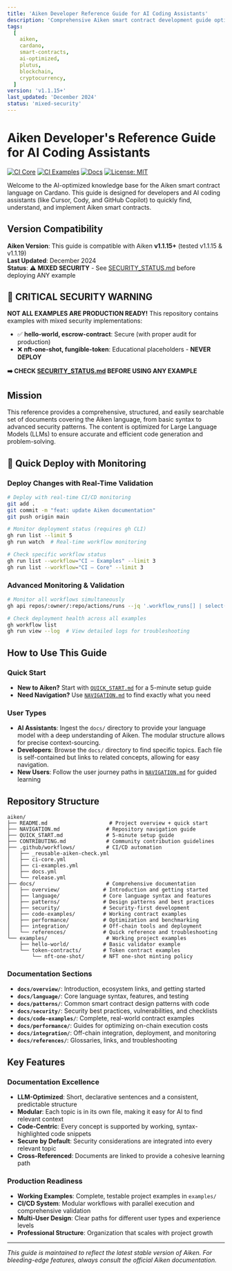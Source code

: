 ```yaml
---
title: 'Aiken Developer Reference Guide for AI Coding Assistants'
description: 'Comprehensive Aiken smart contract development guide optimized for AI assistants and developers'
tags:
  [
    aiken,
    cardano,
    smart-contracts,
    ai-optimized,
    plutus,
    blockchain,
    cryptocurrency,
  ]
version: 'v1.1.15+'
last_updated: 'December 2024'
status: 'mixed-security'
---
```


# Aiken Developer's Reference Guide for AI Coding Assistants

[![CI Core](https://github.com/Jimmyh-world/Aiken-ref-guide/workflows/CI%20%E2%80%93%20Core/badge.svg)](https://github.com/Jimmyh-world/Aiken-ref-guide/actions) [![CI Examples](https://github.com/Jimmyh-world/Aiken-ref-guide/workflows/CI%20%E2%80%93%20Examples/badge.svg)](https://github.com/Jimmyh-world/Aiken-ref-guide/actions) [![Docs](https://github.com/Jimmyh-world/Aiken-ref-guide/workflows/Docs/badge.svg)](https://github.com/Jimmyh-world/Aiken-ref-guide/actions) [![License: MIT](https://img.shields.io/badge/License-MIT-yellow.svg)](https://opensource.org/licenses/MIT)

Welcome to the AI-optimized knowledge base for the Aiken smart contract language on Cardano. This guide is designed for developers and AI coding assistants (like Cursor, Cody, and GitHub Copilot) to quickly find, understand, and implement Aiken smart contracts.

## Version Compatibility

**Aiken Version**: This guide is compatible with Aiken **v1.1.15+** (tested v1.1.15 & v1.1.19)  
**Last Updated**: December 2024  
**Status**: ⚠️ **MIXED SECURITY** - See [SECURITY_STATUS.md](SECURITY_STATUS.md) before deploying ANY example

## 🚨 **CRITICAL SECURITY WARNING**

**NOT ALL EXAMPLES ARE PRODUCTION READY!** This repository contains examples with mixed security implementations:

- ✅ **hello-world, escrow-contract**: Secure (with proper audit for production)
- ❌ **nft-one-shot, fungible-token**: Educational placeholders - **NEVER DEPLOY**

**➡️ CHECK [SECURITY_STATUS.md](SECURITY_STATUS.md) BEFORE USING ANY EXAMPLE**

## Mission

This reference provides a comprehensive, structured, and easily searchable set of documents covering the Aiken language, from basic syntax to advanced security patterns. The content is optimized for Large Language Models (LLMs) to ensure accurate and efficient code generation and problem-solving.

## 🚀 **Quick Deploy with Monitoring**

### **Deploy Changes with Real-Time Validation**

```bash
# Deploy with real-time CI/CD monitoring
git add .
git commit -m "feat: update Aiken documentation"
git push origin main

# Monitor deployment status (requires gh CLI)
gh run list --limit 5
gh run watch  # Real-time workflow monitoring

# Check specific workflow status
gh run list --workflow="CI – Examples" --limit 3
gh run list --workflow="CI – Core" --limit 3
```

### **Advanced Monitoring & Validation**

```bash
# Monitor all workflows simultaneously
gh api repos/:owner/:repo/actions/runs --jq '.workflow_runs[] | select(.status=="in_progress") | {name: .name, status: .status}'

# Check deployment health across all examples
gh workflow list
gh run view --log  # View detailed logs for troubleshooting
```

## How to Use This Guide

### **Quick Start**

- **New to Aiken?** Start with [`QUICK_START.md`](QUICK_START.md) for a 5-minute setup guide
- **Need Navigation?** Use [`NAVIGATION.md`](NAVIGATION.md) to find exactly what you need

### **User Types**

- **AI Assistants**: Ingest the `docs/` directory to provide your language model with a deep understanding of Aiken. The modular structure allows for precise context-sourcing.
- **Developers**: Browse the `docs/` directory to find specific topics. Each file is self-contained but links to related concepts, allowing for easy navigation.
- **New Users**: Follow the user journey paths in [`NAVIGATION.md`](NAVIGATION.md) for guided learning

## Repository Structure

```
aiken/
├── README.md                    # Project overview + quick start
├── NAVIGATION.md               # Repository navigation guide
├── QUICK_START.md              # 5-minute setup guide
├── CONTRIBUTING.md             # Community contribution guidelines
├── .github/workflows/          # CI/CD automation
│   ├── _reusable-aiken-check.yml
│   ├── ci-core.yml
│   ├── ci-examples.yml
│   ├── docs.yml
│   └── release.yml
├── docs/                       # Comprehensive documentation
│   ├── overview/              # Introduction and getting started
│   ├── language/              # Core language syntax and features
│   ├── patterns/              # Design patterns and best practices
│   ├── security/              # Security-first development
│   ├── code-examples/         # Working contract examples
│   ├── performance/           # Optimization and benchmarking
│   ├── integration/           # Off-chain tools and deployment
│   └── references/            # Quick reference and troubleshooting
└── examples/                   # Working project examples
    ├── hello-world/           # Basic validator example
    └── token-contracts/       # Token contract examples
        └── nft-one-shot/      # NFT one-shot minting policy
```

### **Documentation Sections**

- **`docs/overview/`**: Introduction, ecosystem links, and getting started
- **`docs/language/`**: Core language syntax, features, and testing
- **`docs/patterns/`**: Common smart contract design patterns with code
- **`docs/security/`**: Security best practices, vulnerabilities, and checklists
- **`docs/code-examples/`**: Complete, real-world contract examples
- **`docs/performance/`**: Guides for optimizing on-chain execution costs
- **`docs/integration/`**: Off-chain integration, deployment, and monitoring
- **`docs/references/`**: Glossaries, links, and troubleshooting

## Key Features

### **Documentation Excellence**

- **LLM-Optimized**: Short, declarative sentences and a consistent, predictable structure
- **Modular**: Each topic is in its own file, making it easy for AI to find relevant context
- **Code-Centric**: Every concept is supported by working, syntax-highlighted code snippets
- **Secure by Default**: Security considerations are integrated into every relevant topic
- **Cross-Referenced**: Documents are linked to provide a cohesive learning path

### **Production Readiness**

- **Working Examples**: Complete, testable project examples in `examples/`
- **CI/CD System**: Modular workflows with parallel execution and comprehensive validation
- **Multi-User Design**: Clear paths for different user types and experience levels
- **Professional Structure**: Organization that scales with project growth

---

_This guide is maintained to reflect the latest stable version of Aiken. For bleeding-edge features, always consult the official Aiken documentation._
